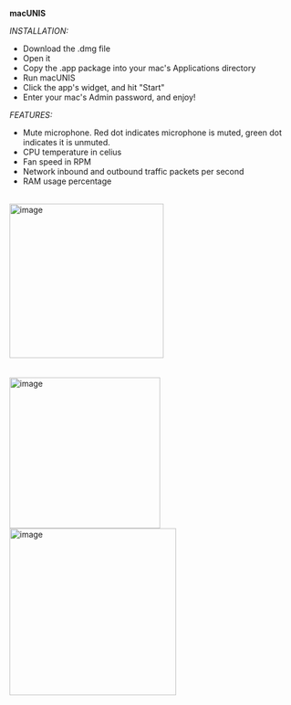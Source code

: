 
**macUNIS**



_INSTALLATION:_

- Download the .dmg file
- Open it
- Copy the .app package into your mac's Applications directory
- Run macUNIS
- Click the app's widget, and hit "Start"
- Enter your mac's Admin password, and enjoy!



_FEATURES:_
- Mute microphone. Red dot indicates microphone is muted, green dot indicates it is unmuted.
- CPU temperature in celius
- Fan speed in RPM
- Network inbound and outbound traffic packets per second
- RAM usage percentage


<br>
<img width="270" alt="image" src="https://github.com/amirunis/macUNIS/assets/77440128/8c5f1dfe-5a66-4564-8a28-c950dffd6e38">

<br>
<br>
<br>
<img width="264" alt="image" src="https://github.com/amirunis/macUNIS/assets/77440128/e004108c-0f07-4b74-88f3-915846b05f63">

<br>
<img width="292" alt="image" src="https://github.com/amirunis/macUNIS/assets/77440128/017a136f-6067-4620-93a1-6b9ef9efb7c9">

